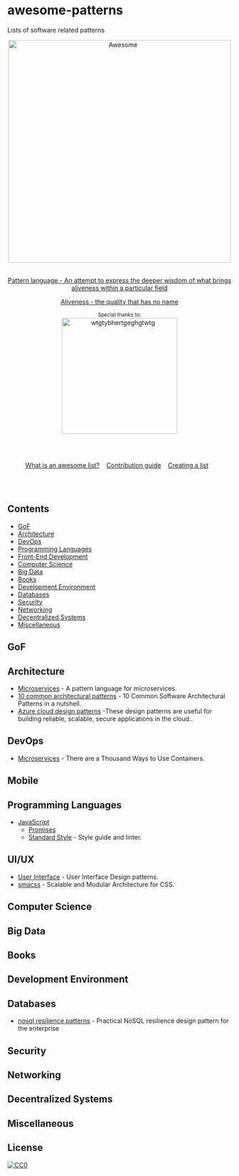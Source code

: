 # awesome-patterns
Lists of software related patterns

<div align="center">
	<img width="500" src="media/logo.svg" alt="Awesome">
	<br>
	<br>
	<p>
		<a href="https://en.wikipedia.org/wiki/Pattern_language">Pattern language - An attempt to express the deeper wisdom of what brings aliveness within a particular field</a>
	</p>
  <p>
		<a href="https://en.wikipedia.org/wiki/Pattern_language">Aliveness - the quality that has no name</a>
	</p>
	<p>
		<sup>Special thanks to:</sup>
		<br>
		<a href="https://github.com/wtgtybhertgeghgtwtg">
			<img src="https://cdn.rawgit.com/sindresorhus/stuff/daa49fabede538ea8a533d75e7e55f4c81e3a972/sponsors/wtgtybhertgeghgtwtg-logo-light.svg" width="260" alt="wtgtybhertgeghgtwtg">
		</a>
	</p>
	<br>
	<br>
</div>

<!--
<p align="center">
	<b>✨ Prelaunching the <a href="https://awesomeweekly.co">Awesome Weekly</a> newsletter! ✨</b>
	<b> Vote it up on <a href="https://www.producthunt.com/posts/awesome-weekly">Product Hunt</a></b>
</p>

<br>
-->

<p align="center">
	<a href="awesome.md">What is an awesome list?</a>&nbsp;&nbsp;&nbsp;
	<a href="contributing.md">Contribution guide</a>&nbsp;&nbsp;&nbsp;
	<a href="create-list.md">Creating a list</a>&nbsp;&nbsp;&nbsp;
</p>

<br>


<br>


## Contents

- [GoF](#platforms)
- [Architecture](#platforms)
- [DevOps](#platforms)
- [Programming Languages](#programming-languages)
- [Front-End Development](#front-end-development)
- [Computer Science](#computer-science)
- [Big Data](#big-data)
- [Books](#books)
- [Development Environment](#development-environment)
- [Databases](#databases)
- [Security](#security)
- [Networking](#networking)
- [Decentralized Systems](#decentralized-systems)
- [Miscellaneous](#miscellaneous)

## GoF


## Architecture

- [Microservices](http://microservices.io/patterns) - A pattern language for microservices.
- [10 common architectural patterns](https://towardsdatascience.com/10-common-software-architectural-patterns-in-a-nutshell-a0b47a1e9013) - 10 Common Software Architectural Patterns in a nutshell.
- [Azure cloud design patterns](https://docs.microsoft.com/en-us/azure/architecture/patterns/) -These design patterns are useful for building reliable, scalable, secure applications in the cloud..




## DevOps

- [Microservices](https://l0rd.github.io/containerspatterns) - There are a Thousand Ways to Use Containers.



## Mobile

## Programming Languages

- [JavaScript](https://github.com/sorrycc/awesome-javascript)
	- [Promises](https://github.com/wbinnssmith/awesome-promises)
	- [Standard Style](https://github.com/standard/awesome-standard) - Style guide and linter.

## UI/UX

- [User Interface](http://ui-patterns.com/) - User Interface Design patterns.
- [smacss](https://smacss.com/) - Scalable and Modular Architecture for CSS.

## Computer Science



## Big Data



## Books



## Development Environment

## Databases

- [nosql resilience patterns](https://www.ebayinc.com/stories/blogs/tech/practical-nosql-resilience-design-pattern-for-the-enterprise/) - Practical NoSQL resilience design pattern for the enterprise


## Security


## Networking

## Decentralized Systems


## Miscellaneous





## License

[![CC0](http://mirrors.creativecommons.org/presskit/buttons/88x31/svg/cc-zero.svg)](https://creativecommons.org/publicdomain/zero/1.0/)


